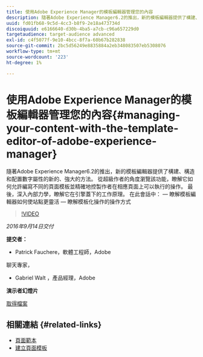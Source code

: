 ```yaml
---
title: 使用Adobe Experience Manager的模板編輯器管理您的內容
description: 隨著Adobe Experience Manager6.2的推出，新的模板編輯器提供了構建、構造和配置數字屬性的新的、強大的方法。 從超級作者的角度瀏覽該功能，瞭解它如何允許編寫不同的頁面模板並精確地控製作者在相應頁面上可以執行的操作。 最後，深入內部力學，瞭解它在引擎蓋下的工作原理。
uuid: fd01fb68-9c5d-4cc3-b8f9-2e18a473734d
discoiquuid: e6166640-d30b-4ba5-a7cb-c96a657229d0
targetaudience: target-audience advanced
exl-id: c4f5077f-9e10-4bcc-8f7a-60b67b282838
source-git-commit: 2bc5d56249e8835884a2eb348083507eb5308076
workflow-type: tm+mt
source-wordcount: '223'
ht-degree: 1%

---
```


# 使用Adobe Experience Manager的模板編輯器管理您的內容{#managing-your-content-with-the-template-editor-of-adobe-experience-manager}

隨著Adobe Experience Manager6.2的推出，新的模板編輯器提供了構建、構造和配置數字屬性的新的、強大的方法。 從超級作者的角度瀏覽該功能，瞭解它如何允許編寫不同的頁面模板並精確地控製作者在相應頁面上可以執行的操作。 最後，深入內部力學，瞭解它在引擎蓋下的工作原理。 在此會話中： — 瞭解模板編輯器如何使站點更靈活 — 瞭解模板化操作的操作方式

>[!VIDEO](https://video.tv.adobe.com/v/19300/?quality=9)

*2016年9月14日交付*

**提交者：**

* Patrick Fauchere，軟體工程師，Adobe

聊天專家，

* Gabriel Walt ，產品經理，Adobe

**演示者幻燈片**

[取得檔案](assets/aem-gems-91416-template-editor.pdf)

## 相關連結 {#related-links}

* [頁面範本](https://docs.adobe.com/docs/en/aem/6-2/develop/templates/page-templates-editable.html)
* [建立頁面模板](https://docs.adobe.com/docs/en/aem/6-2/author/site-page-features/templates.html)